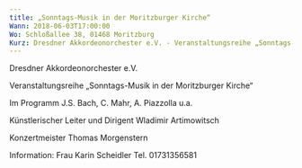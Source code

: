```yaml
---
title: „Sonntags-Musik in der Moritzburger Kirche“
Wann: 2018-06-03T17:00:00
Wo: Schloßallee 38, 01468 Moritzburg
Kurz: Dresdner Akkordeonorchester e.V. - Veranstaltungsreihe „Sonntags-Musik in der Moritzburger Kirche“
---
```


Dresdner Akkordeonorchester e.V.

Veranstaltungsreihe „Sonntags-Musik in der Moritzburger Kirche“

Im Programm  J.S. Bach, C. Mahr, A. Piazzolla u.a.

Künstlerischer Leiter und Dirigent Wladimir Artimowitsch

Konzertmeister Thomas Morgenstern


Information: 
Frau Karin Scheidler
Tel. 01731356581